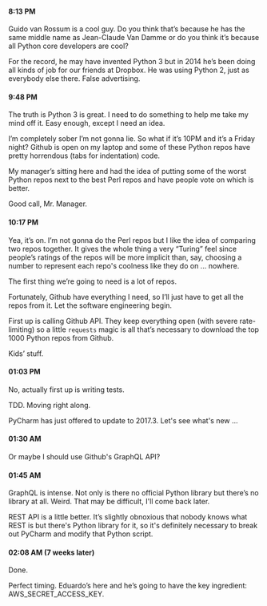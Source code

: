 #### 8:13 PM
Guido van Rossum is a cool guy. 
Do you think that’s because he has the same middle name as Jean-Claude Van Damme 
or do you think it’s because all Python core developers are cool?

For the record, he may have invented Python 3
but in 2014 he’s been doing all kinds of job for our friends at Dropbox.
He was using Python 2, just as everybody else there. False advertising.

#### 9:48 PM
The truth is Python 3 is great. 
I need to do something to help me take my mind off it.
Easy enough, except I need an idea.

I’m completely sober I’m not gonna lie.
So what if it’s 10PM and it’s a Friday night?
Github is open on my laptop and some of these Python repos have pretty horrendous (tabs for indentation) code.

My manager’s sitting here and had the idea of putting some of the worst Python repos
next to the best Perl repos and have people vote on which is better.

Good call, Mr. Manager.

#### 10:17 PM
Yea, it’s on. I’m not gonna do the Perl repos but I like the idea of comparing two repos together.
It gives the whole thing a very “Turing” feel since people’s ratings of the repos 
will be more implicit than, say, choosing a number to represent each repo's coolness 
like they do on ... nowhere.


The first thing we’re going to need is a lot of repos.

Fortunately, Github have everything I need, so I’ll just have to get all the repos from it.
Let the software engineering begin.

First up is calling Github API. They keep
everything open (with severe rate-limiting) so a little ```requests``` magic is all that’s necessary 
to download the top 1000 Python repos from Github.

Kids’ stuff.

#### 01:03 PM
No, actually first up is writing tests.

TDD. Moving right along.

PyCharm has just offered to update to 2017.3. Let's see what's new ...

#### 01:30 AM
Or maybe I should use Github's GraphQL API?

#### 01:45 AM
GraphQL is intense. Not only is there no
official Python library but there’s no library at all. Weird. That may be difficult, I'll come back later.

REST API is a little better. It’s
slightly obnoxious that nobody knows what REST is but there's Python library for it, so
it's definitely necessary to break out PyCharm and modify that Python script.

#### 02:08 AM (7 weeks later)
Done.

Perfect timing. Eduardo’s here and he’s
going to have the key ingredient: AWS_SECRET_ACCESS_KEY.
